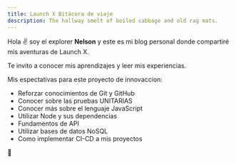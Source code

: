 ```yaml
---
title: Launch X Bitácora de viaje
description: The hallway smelt of boiled cabbage and old rag mats.
---
```


Hola ✌️  soy el explorer **Nelson** y este es mi blog personal donde compartiré mis aventuras de Launch X.

Te invito a conocer mis aprendizajes y leer mis experiencias.

Mis espectativas para este proyecto de innovaccion:
- Reforzar conocimientos de Git y GitHub
- Conocer sobre las pruebas UNITARIAS
- Conocer más sobre el lenguaje JavaScript
- Utilizar Node y sus dependencias
- Fundamentos de API
- Utilizar bases de datos NoSQL
- Como implementar CI-CD a mis proyectos

🚀
